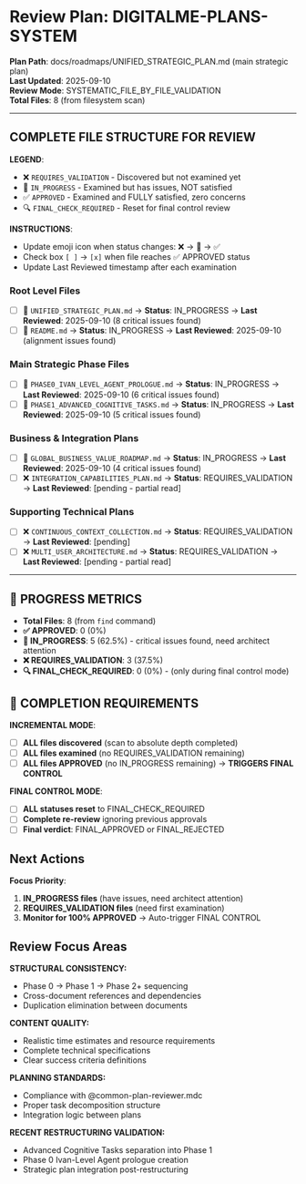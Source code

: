 # Review Plan: DIGITALME-PLANS-SYSTEM

**Plan Path**: docs/roadmaps/UNIFIED_STRATEGIC_PLAN.md (main strategic plan)  
**Last Updated**: 2025-09-10  
**Review Mode**: SYSTEMATIC_FILE_BY_FILE_VALIDATION  
**Total Files**: 8 (from filesystem scan)  

---

## COMPLETE FILE STRUCTURE FOR REVIEW

**LEGEND**:
- ❌ `REQUIRES_VALIDATION` - Discovered but not examined yet
- 🔄 `IN_PROGRESS` - Examined but has issues, NOT satisfied  
- ✅ `APPROVED` - Examined and FULLY satisfied, zero concerns
- 🔍 `FINAL_CHECK_REQUIRED` - Reset for final control review

**INSTRUCTIONS**: 
- Update emoji icon when status changes: ❌ → 🔄 → ✅
- Check box `[ ]` → `[x]` when file reaches ✅ APPROVED status
- Update Last Reviewed timestamp after each examination

### Root Level Files
- [ ] 🔄 `UNIFIED_STRATEGIC_PLAN.md` → **Status**: IN_PROGRESS → **Last Reviewed**: 2025-09-10 (8 critical issues found)
- [ ] 🔄 `README.md` → **Status**: IN_PROGRESS → **Last Reviewed**: 2025-09-10 (alignment issues found)

### Main Strategic Phase Files  
- [ ] 🔄 `PHASE0_IVAN_LEVEL_AGENT_PROLOGUE.md` → **Status**: IN_PROGRESS → **Last Reviewed**: 2025-09-10 (6 critical issues found)
- [ ] 🔄 `PHASE1_ADVANCED_COGNITIVE_TASKS.md` → **Status**: IN_PROGRESS → **Last Reviewed**: 2025-09-10 (5 critical issues found)

### Business & Integration Plans
- [ ] 🔄 `GLOBAL_BUSINESS_VALUE_ROADMAP.md` → **Status**: IN_PROGRESS → **Last Reviewed**: 2025-09-10 (4 critical issues found)
- [ ] ❌ `INTEGRATION_CAPABILITIES_PLAN.md` → **Status**: REQUIRES_VALIDATION → **Last Reviewed**: [pending - partial read]

### Supporting Technical Plans
- [ ] ❌ `CONTINUOUS_CONTEXT_COLLECTION.md` → **Status**: REQUIRES_VALIDATION → **Last Reviewed**: [pending]
- [ ] ❌ `MULTI_USER_ARCHITECTURE.md` → **Status**: REQUIRES_VALIDATION → **Last Reviewed**: [pending - partial read]

---

## 🚨 PROGRESS METRICS
- **Total Files**: 8 (from `find` command)
- **✅ APPROVED**: 0 (0%)
- **🔄 IN_PROGRESS**: 5 (62.5%) - critical issues found, need architect attention  
- **❌ REQUIRES_VALIDATION**: 3 (37.5%)
- **🔍 FINAL_CHECK_REQUIRED**: 0 (0%) - (only during final control mode)

## 🚨 COMPLETION REQUIREMENTS
**INCREMENTAL MODE**:
- [ ] **ALL files discovered** (scan to absolute depth completed)
- [ ] **ALL files examined** (no REQUIRES_VALIDATION remaining)
- [ ] **ALL files APPROVED** (no IN_PROGRESS remaining) → **TRIGGERS FINAL CONTROL**

**FINAL CONTROL MODE**:
- [ ] **ALL statuses reset** to FINAL_CHECK_REQUIRED
- [ ] **Complete re-review** ignoring previous approvals
- [ ] **Final verdict**: FINAL_APPROVED or FINAL_REJECTED

## Next Actions
**Focus Priority**:
1. **IN_PROGRESS files** (have issues, need architect attention)
2. **REQUIRES_VALIDATION files** (need first examination)
3. **Monitor for 100% APPROVED** → Auto-trigger FINAL CONTROL

## Review Focus Areas
**STRUCTURAL CONSISTENCY:**
- Phase 0 → Phase 1 → Phase 2+ sequencing
- Cross-document references and dependencies
- Duplication elimination between documents

**CONTENT QUALITY:**
- Realistic time estimates and resource requirements
- Complete technical specifications
- Clear success criteria definitions

**PLANNING STANDARDS:**
- Compliance with @common-plan-reviewer.mdc
- Proper task decomposition structure
- Integration logic between plans

**RECENT RESTRUCTURING VALIDATION:**
- Advanced Cognitive Tasks separation into Phase 1
- Phase 0 Ivan-Level Agent prologue creation
- Strategic plan integration post-restructuring